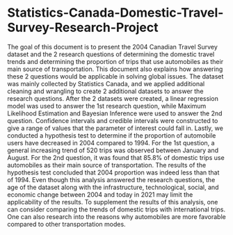 # Statistics-Canada-Domestic-Travel-Survey-Research-Project

The goal of this document is to present the 2004 Canadian Travel Survey dataset and the 2 research questions of determining the domestic travel trends and determining the proportion of trips that use automobiles as their main source of transportation. This document also explains how answering these 2 questions would be applicable in solving global issues. The dataset was mainly collected by Statistics Canada, and we applied additional cleaning and wrangling to create 2 additional datasets to answer the research questions. After the 2 datasets were created, a linear regression model was used to answer the 1st research question, while Maximum Likelihood Estimation and Bayesian Inference were used to answer the 2nd question. Confidence intervals and credible intervals were constructed to give a range of values that the parameter of interest could fall in. Lastly, we conducted a hypothesis test to determine if the proportion of automobile users have decreased in 2004 compared to 1994. For the 1st question, a general increasing trend of 520 trips was observed between January and August. For the 2nd question, it was found that 85.8% of domestic trips use automobiles as their main source of transportation. The results of the hypothesis test concluded that 2004 proportion was indeed less than that of 1994. Even though this analysis answered the research questions, the age of the dataset along with the infrastructure, technological, social, and economic change between 2004 and today in 2021 may limit the applicability of the results. To supplement the results of this analysis, one can consider comparing the trends of domestic trips with international trips. One can also research into the reasons why automobiles are more favorable compared to other transportation modes.
